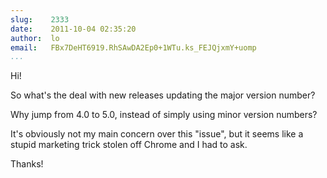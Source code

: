 ```yaml
---
slug:    2333
date:    2011-10-04 02:35:20
author:  lo
email:   FBx7DeHT6919.RhSAwDA2Ep0+1WTu.ks_FEJQjxmY+uomp
...
```


Hi!

So what's the deal with new releases updating the major version number?

Why jump from 4.0 to 5.0, instead of simply using minor version numbers?

It's obviously not my main concern over this "issue", but it seems like a stupid marketing trick stolen off Chrome and I had to ask.

Thanks!
